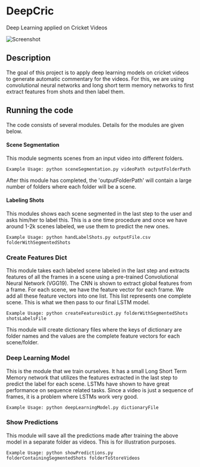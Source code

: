 # DeepCric
Deep Learning applied on Cricket Videos

![Screenshot](https://github.com/faizann24/deepcric/blob/master/Extra%20Data/architecture_shot.jpg)

## Description
The goal of this project is to apply deep learning models on cricket videos to generate automatic commentary for the videos. For this, we are using convolutional neural networks and long short term memory networks to first extract features from shots and then label them.

## Running the code
The code consists of several modules. Details for the modules are given below.

#### Scene Segmentation
This module segments scenes from an input video into different folders.

```Example Usage: python sceneSegmentation.py videoPath outputFolderPath```

After this module has completed, the 'outputFolderPath' will contain a large number of folders where each folder will be a scene.

#### Labeling Shots
This modules shows each scene segmented in the last step to the user and asks him/her to label this. This is a one time procedure and once we have around 1-2k scenes labeled, we use them to predict the new ones.

```Example Usage: python handLabelShots.py outputFile.csv folderWithSegmentedShots```

### Create Features Dict
This module takes each labeled scene labeled in the last step and extracts features of all the frames in a scene using a pre-trained Convolutional Neural Network (VGG19). The CNN is shown to extract global features from a frame. For each scene, we have the feature vector for each frame. We add all these feature vectors into one list. This list represents one complete scene. This is what we then pass to our final LSTM model.

```Example Usage: python createFeaturesDict.py folderWithSegmentedShots shotsLabelsFile```

This module will create dictionary files where the keys of dictionary are folder names and the values are the complete feature vectors for each scene/folder.

### Deep Learning Model
This is the module that we train ourselves. It has a small Long Short Term Memory network that utilizes the features extracted in the last step to predict the label for each scene. LSTMs have shown to have great performance on sequence related tasks. Since a video is just a sequence of frames, it is a problem where LSTMs work very good.

```Example Usage: python deepLearningModel.py dictionaryFile```

### Show Predictions
This module will save all the predictions made after training the above model in a separate folder as videos. This is for illustration purposes.

```Example Usage: python showPredictions.py folderContainingSegmentedShots folderToStoreVideos```

